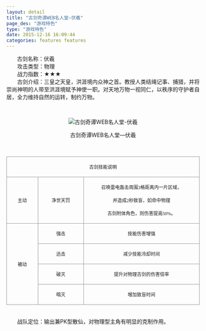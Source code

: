 ```yaml
---
layout: detail
title: "古剑奇谭WEB名人堂—伏羲"
page_des: "游戏特色"
type: "游戏特色"
date: 2015-12-16 16:09:44
categories: features features
--- 
```

 
 
<p>&nbsp;&nbsp;&nbsp;&nbsp;&nbsp;&nbsp;&nbsp;古剑名称：伏羲<br>　　攻击类型：物理<br>　　战力指数：★★★<br>　　古剑介绍：三皇之天皇，洪涯境内众神之首。教授人类结绳记事、捕猎，并将崇尚神明的人带至洪涯境赋予神使一职。对天地万物一视同仁，以秩序的守护者自居，全力维持自然的运转，制约万物。</p><p>&nbsp;</p><p style="text-align: center;"><img title="古剑奇谭WEB名人堂-伏羲" alt="古剑奇谭WEB名人堂-伏羲" src="http://dev.36b.me/current/gjqt/img/resource/514.jpg"></p><p style="text-align: center;">古剑奇谭WEB名人堂—伏羲</p><p>&nbsp;</p><table width="529"><tbody><tr style="height: 41px;"><td style="padding: 1px; border: 1px solid rgb(150, 150, 150);" colspan="3" valign="middle" width="529"><p style="text-align: center;"><span style="font-family: 宋体; font-size: 12px;">古剑技能说明</span></p></td></tr><tr style="height: 117px;"><td style="border-width: medium 1px 1px; border-style: none solid solid; border-color: currentColor rgb(150, 150, 150) rgb(150, 150, 150); padding: 1px;" valign="middle" width="84"><p style="text-align: center;"><span style="font-family: 宋体; font-size: 12px;">主动</span></p></td><td style="border-width: 1px 1px 1px medium; border-style: solid solid solid none; border-color: rgb(150, 150, 150) rgb(150, 150, 150) rgb(150, 150, 150) currentColor; padding: 1px;" valign="middle" width="125"><p style="text-align: center;"><span style="font-family: 宋体; font-size: 12px;">净世天罚</span></p></td><td style="border-width: 1px 1px 1px medium; border-style: solid solid solid none; border-color: rgb(150, 150, 150) rgb(150, 150, 150) rgb(150, 150, 150) currentColor; padding: 1px;" valign="middle" width="320"><p style="text-align: center;"><span style="font-family: 宋体; font-size: 12px;">召唤雷电轰击周围<span style="font-family: Times New Roman;">3</span><span style="font-family: 宋体;">格距离内一片区域，</span></span></p><p style="text-align: center;"><span style="font-family: 宋体; font-size: 12px;">并造成<span style="font-family: Times New Roman;">2</span><span style="font-family: 宋体;">秒致盲，如命中物理</span></span></p><p style="text-align: center;"><span style="font-family: 宋体; font-size: 12px;">古剑附体角色，则伤害提高<span style="font-family: Times New Roman;">50%</span><span style="font-family: 宋体;">。</span></span></p></td></tr><tr style="height: 41px;"><td style="border-width: medium 1px 1px; border-style: none solid solid; border-color: currentColor rgb(150, 150, 150) rgb(150, 150, 150); padding: 1px;" rowspan="4" valign="middle" width="84"><p style="text-align: center;"><span style="font-family: 宋体; font-size: 12px;">被动</span></p></td><td style="border-width: medium 1px 1px medium; border-style: none solid solid none; border-color: currentColor rgb(150, 150, 150) rgb(150, 150, 150) currentColor; padding: 1px;" valign="middle" width="125"><p style="text-align: center;"><span style="font-family: 宋体; font-size: 12px;">强击</span></p></td><td style="border-width: medium 1px 1px medium; border-style: none solid solid none; border-color: currentColor rgb(150, 150, 150) rgb(150, 150, 150) currentColor; padding: 1px;" valign="middle" width="320"><p style="text-align: center;"><span style="font-family: 宋体; font-size: 12px;">技能伤害增强</span></p></td></tr><tr style="height: 41px;"><td style="border-width: medium 1px 1px medium; border-style: none solid solid none; border-color: currentColor rgb(150, 150, 150) rgb(150, 150, 150) currentColor; padding: 1px;" valign="middle" width="125"><p style="text-align: center;"><span style="font-family: 宋体; font-size: 12px;">迅击</span></p></td><td style="border-width: medium 1px 1px medium; border-style: none solid solid none; border-color: currentColor rgb(150, 150, 150) rgb(150, 150, 150) currentColor; padding: 1px;" valign="middle" width="320"><p style="text-align: center;"><span style="font-family: 宋体; font-size: 12px;">减少技能冷却时间</span></p></td></tr><tr style="height: 41px;"><td style="border-width: medium 1px 1px medium; border-style: none solid solid none; border-color: currentColor rgb(150, 150, 150) rgb(150, 150, 150) currentColor; padding: 1px;" valign="middle" width="125"><p style="text-align: center;"><span style="font-family: 宋体; font-size: 12px;">破灭</span></p></td><td style="border-width: medium 1px 1px medium; border-style: none solid solid none; border-color: currentColor rgb(150, 150, 150) rgb(150, 150, 150) currentColor; padding: 1px;" valign="middle" width="320"><p style="text-align: center;"><span style="font-family: 宋体; font-size: 12px;">提升对物理古剑的伤害倍率</span></p></td></tr><tr style="height: 41px;"><td style="border-width: medium 1px 1px medium; border-style: none solid solid none; border-color: currentColor rgb(150, 150, 150) rgb(150, 150, 150) currentColor; padding: 1px;" valign="middle" width="125"><p style="text-align: center;"><span style="font-family: 宋体; font-size: 12px;">暗灭</span></p></td><td style="border-width: medium 1px 1px medium; border-style: none solid solid none; border-color: currentColor rgb(150, 150, 150) rgb(150, 150, 150) currentColor; padding: 1px;" valign="middle" width="320"><p style="text-align: center;"><span style="font-family: 宋体; font-size: 12px;">增加致盲时间</span></p></td></tr></tbody></table><p><br>　　战队定位：输出兼PK型散仙，对物理型主角有明显的克制作用。</p>
